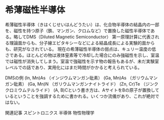 # 希薄磁性半導体

希薄磁性半導体（きはくじせいはんどうたい）は、化合物半導体の結晶内の一部を、磁性を持つ原子（鉄、マンガン、クロムなど）で置換した磁性半導体である。略してDMS（Diluted Magnetic Semiconductor）
第一原理計算に代表される理論面からも、分子線エピタキシーなどによる結晶成長による実験的面からも、研究がなされている。
現在の希薄磁性半導体の弱点は、キュリー温度の低さである。ほとんどの物は液体窒素等で冷却した場合にのみ強磁性を示し、室温では磁性が消失してしまう。室温で強磁性を示す物の報告もあるが、未だ実験室レベルでの話であり、実用化にはまだ時間がかかると考えられている。

DMSの例
(In, Mn)As （インジウムマンガン砒素）
(Ga, Mn)As （ガリウムマンガン砒素）
(Ga, Mn)N （ガリウムマンガンナイトライド）
(Zn, Cr)Te （ジンククロミウムテルライド）
(A, B)Cという書き方は、AサイトをBの原子が置換しているということを強調するために書かれる。いくつか流儀があり、これが絶対ではない。

関連記事
スピントロニクス
半導体
物性物理学